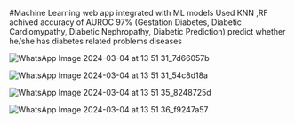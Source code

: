 #Machine Learning web app integrated with ML models Used KNN ,RF achived accuracy of AUROC 97% (Gestation Diabetes, Diabetic Cardiomypathy, Diabetic Nephropathy, Diabetic Prediction) predict whether he/she has diabetes related problems diseases

![WhatsApp Image 2024-03-04 at 13 51 31_7d66057b](https://github.com/HariDarshan0710/Arogya-Vicharana1/assets/131495415/5c1e9a8e-db20-4f19-9605-949e6820c243)

![WhatsApp Image 2024-03-04 at 13 51 31_54c8d18a](https://github.com/HariDarshan0710/Arogya-Vicharana1/assets/131495415/954f6642-b488-4f93-9634-86a9ff6292dc)

![WhatsApp Image 2024-03-04 at 13 51 35_8248725d](https://github.com/HariDarshan0710/Arogya-Vicharana1/assets/131495415/c6ab15e4-0d34-478c-a26e-70fa28ebddc3)

![WhatsApp Image 2024-03-04 at 13 51 36_f9247a57](https://github.com/HariDarshan0710/Arogya-Vicharana1/assets/131495415/c780d910-2ea6-4f8a-a3b2-201fc89d62bf)
